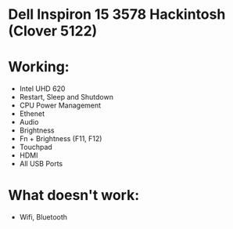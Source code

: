 # Dell Inspiron 15 3578 Hackintosh (Clover 5122)

# Working:
- Intel UHD 620
- Restart, Sleep and Shutdown
- CPU Power Management
- Ethenet 
- Audio
- Brightness
- Fn + Brightness (F11, F12)
- Touchpad
- HDMI
- All USB Ports

# What doesn't work:
- Wifi, Bluetooth

